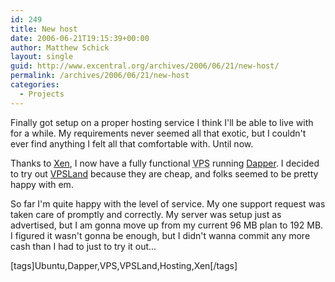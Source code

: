 ```yaml
---
id: 249
title: New host
date: 2006-06-21T19:15:39+00:00
author: Matthew Schick
layout: single
guid: http://www.excentral.org/archives/2006/06/21/new-host/
permalink: /archives/2006/06/21/new-host
categories:
  - Projects
---
```

Finally got setup on a proper hosting service I think I'll be able to live with for a while.  My requirements never seemed all that exotic, but I couldn't ever find anything I felt all that comfortable with.  Until now.

Thanks to <a title="Xen virtualization" href="http://www.cl.cam.ac.uk/Research/SRG/netos/xen/">Xen</a>, I now have a fully functional <acronym title="Virtual Private Server">VPS</acronym> running <a title="Ubuntu Dapper" href="http://www.ubuntu.com/news/606released">Dapper</a>.  I decided to try out <a title="VPSLand Plans" href="http://affiliates.vpsland.com/idevaffiliate.php?id=138">VPSLand</a> because they are cheap, and folks seemed to be pretty happy with em.

So far I'm quite happy with the level of service.  My one support request was taken care of promptly and correctly.  My server was setup just as advertised, but I am gonna move up from my current 96 MB plan to 192 MB.  I figured it wasn't gonna be enough, but I didn't wanna commit any more cash than I had to just to try it out...

[tags]Ubuntu,Dapper,VPS,VPSLand,Hosting,Xen[/tags]